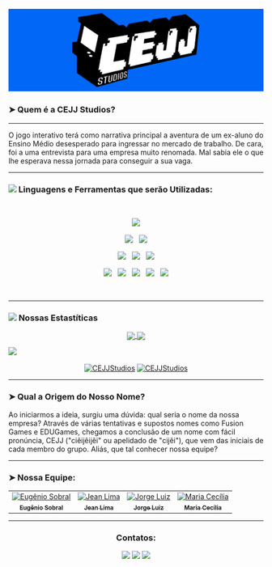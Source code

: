 ![Design and Development](https://github.com/CEJJStudios/CEJJStudios/blob/main/CEJJV1BANNER.png)

### ➤ Quem é a CEJJ Studios? 

---

O jogo interativo terá como narrativa principal a aventura de um ex-aluno do Ensino Médio desesperado para ingressar no mercado de trabalho. De cara, foi a uma entrevista para uma empresa muito renomada. Mal sabia ele o que lhe esperava nessa jornada para conseguir a sua vaga.

---

### <img src="https://media2.giphy.com/media/QssGEmpkyEOhBCb7e1/giphy.gif?cid=ecf05e47a0n3gi1bfqntqmob8g9aid1oyj2wr3ds3mg700bl&rid=giphy.gif" width ="25"><b> Linguagens e Ferramentas que serão Utilizadas:</b>

<br>

<p  align="center">

<img src="https://img.shields.io/badge/javascript%20-%23323330.svg?&style=for-the-badge&logo=javascript&logoColor=%23F7DF1E" height="25"/>
  </p>
  
<p  align="center">

<img src="https://img.shields.io/badge/html5-%23E34F26.svg?style=for-the-badge&logo=html5&logoColor=white" height="25"/>  
  &nbsp;
<img src="https://img.shields.io/badge/css3-%231572B6.svg?style=for-the-badge&logo=css3&logoColor=white" height="25"/>
  </p>
  
  <p  align="center">

  
<img src="https://img.shields.io/badge/react-00000F?style=for-the-badge&logo=reacte&logoColor=white" height="25"/>
  &nbsp;
<img src="https://img.shields.io/badge/Firebase-00000F?style=for-the-badge&logo=firebase&logoColor=white" height="25"/>
  &nbsp;
<img src="https://img.shields.io/badge/Visual%20Studio%20Code-0078d7.svg?style=for-the-badge&logo=visual-studio-code&logoColor=white" height="25"/>  
 </p>
 
 <p  align="center">

  
<img src="https://img.shields.io/badge/github-%23121011.svg?style=for-the-badge&logo=github&logoColor=white" height="25">
  &nbsp;

<img src="https://img.shields.io/badge/git-%23F05033.svg?style=for-the-badge&logo=git&logoColor=white" height="25">
&nbsp;
<!---<img src="https://img.shields.io/badge/Windows-0078D6?style=for-the-badge&logo=windows&logoColor=white" height="25">
&nbsp;-->
<img src="https://img.shields.io/badge/figma-0078D6?style=for-the-badge&logo=figma&logoColor=white" height="25">
&nbsp; 
<img src="https://img.shields.io/badge/trello-0078D6?style=for-the-badge&logo=trello&logoColor=white" height="25">
&nbsp; 
<img src="https://img.shields.io/badge/rpgmaker-0078D6?style=for-the-badge&logo=rpgmaker&logoColor=white" height="25">




</p>
<br>

---

### <img src="https://media.giphy.com/media/iY8CRBdQXODJSCERIr/giphy.gif" width="25"> <b>Nossas Estastíticas</b>


<p align="center">
<a href="https://github.com/CEJJStudios/">
  <img align="center" src="https://github-readme-stats.vercel.app/api?username=CEJJStudios&include_all_commits=true&count_private=true&show_icons=true&line_height=20&title_color=7A7ADB&icon_color=2234AE&text_color=D3D3D3&bg_color=0,000000,130F40" width="450"/>
</a>
 
<a href="https://github.com/CEJJStudios">
  <img align="center" src="https://github-readme-streak-stats.herokuapp.com/?user=CEJJStudios&theme=blueberry" width="380"/>
</a>
</p>

<img src="https://user-images.githubusercontent.com/73097560/115834477-dbab4500-a447-11eb-908a-139a6edaec5c.gif"></a>

<p align="center">
    <a href="https://github.com/CEJJStudios"><img src="https://github-profile-summary-cards.vercel.app/api/cards/profile-details?username=CEJJStudios&theme=tokyonight&hide_border=true"  width="520" alt="CEJJStudios"/></a>
<a href="https://github.com/CEJJStudios"><img src="https://github-readme-stats.vercel.app/api/top-langs?username=CEJJStudios&show_icons=true&locale=en&layout=compact&theme=tokyonight" width="320"  alt="CEJJStudios"/></a>
</p>

---

### ➤ Qual a Origem do Nosso Nome?
Ao iniciarmos a ideia, surgiu uma dúvida: qual seria o nome da nossa empresa? Através de várias tentativas e supostos nomes como Fusion Games e EDUGames, chegamos a conclusão de um nome com fácil pronúncia, CEJJ ("ciêijêijêi" ou apelidado de "cijêi"), que vem das iniciais de cada membro do grupo. Aliás, que tal conhecer nossa equipe?

---

### ➤ Nossa Equipe:
<!---[@Eu-GenioSS](https://github.com/Eu-GenioSS) | [@jancmlima](https://github.com/jeancmlima) | [@JorjScott](https://github.com/JorjScott) | [@cecilia2904](https://github.com/cecilia2904)--->

<div align="center">
<table>
  <tbody>
    <tr>
      <td align="center"><a href="https://github.com/Eu-GenioSS"><img src="https://avatars.githubusercontent.com/u/107368698?v=4" width="100px;" alt="Eugênio Sobral"/><br /><sub><b>Eugênio Sobral</b></sub></a><br /></td>
      <td align="center"><a href="https://github.com/jeancmlima"><img src="https://avatars.githubusercontent.com/u/125226620?s=400&u=75572cb6825f5e3140326aa304d8a8a68d8ee545&v=4" width="100px;" alt="Jean Lima"/><br /><sub><b>Jean Lima</b></sub></a><br /></td>
      <td align="center"><a href="https://github.com/JorjScott"><img src="https://avatars.githubusercontent.com/u/99372702?v=4" width="100px;" alt="Jorge Luiz"/><br /><sub><b>Jorge Luiz</b></sub></a><br /></td>
      <td align="center"><a href="https://github.com/cecilia2904"><img src="https://avatars.githubusercontent.com/u/90199276?v=4" width="100px;" alt="Maria Cecília"/><br /><sub><b>Maria Cecília</b></sub></a><br /></td>
    </tr>
  </tbody>
</table>
</div>

---

<h3 align="center">Contatos:</h3>
<div align="center">

<a href="https://www.instagram.com/cejj_studios/?next=%2F" target="_blank"><img src="https://img.shields.io/badge/-Instagram-%23E4405F?style=for-the-badge&logo=instagram&logoColor=white" target="_blank"></a>
<a href = "mailto:cejjstudios@gmail.com"><img src="https://img.shields.io/badge/-Gmail-%23333?style=for-the-badge&logo=gmail&logoColor=white" target="_blank"></a>
<a href="https://www.linkedin.com" target="_blank"><img src="https://img.shields.io/badge/linkedin-%230077B5.svg?&style=for-the-badge&logo=linkedin&logoColor=white" target="_blank"></a>
  
</div>
